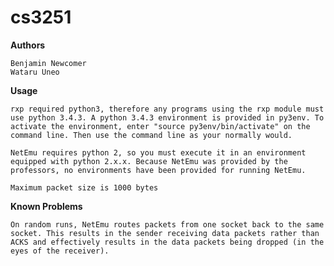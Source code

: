 # cs3251
 
**Authors**

	Benjamin Newcomer
	Wataru Uneo

**Usage**

	rxp required python3, therefore any programs using the rxp module must use python 3.4.3. A python 3.4.3 environment is provided in py3env. To activate the environment, enter "source py3env/bin/activate" on the command line. Then use the command line as your normally would.

	NetEmu requires python 2, so you must execute it in an environment equipped with python 2.x.x. Because NetEmu was provided by the professors, no environments have been provided for running NetEmu.

	Maximum packet size is 1000 bytes

**Known Problems**

	On random runs, NetEmu routes packets from one socket back to the same socket. This results in the sender receiving data packets rather than ACKS and effectively results in the data packets being dropped (in the eyes of the receiver).

